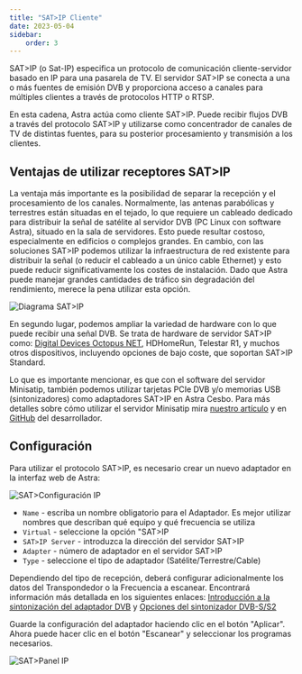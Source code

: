 ```yaml
---
title: "SAT>IP Cliente"
date: 2023-05-04
sidebar:
    order: 3
---
```


SAT>IP (o Sat-IP) especifica un protocolo de comunicación cliente-servidor basado en IP para una pasarela de TV. El servidor SAT>IP se conecta a una o más fuentes de emisión DVB y proporciona acceso a canales para múltiples clientes a través de protocolos HTTP o RTSP.

En esta cadena, Astra actúa como cliente SAT>IP. Puede recibir flujos DVB a través del protocolo SAT>IP y utilizarse como concentrador de canales de TV de distintas fuentes, para su posterior procesamiento y transmisión a los clientes.

## Ventajas de utilizar receptores SAT>IP[](https://help.cesbo.com/astra/receiving/dvb/satip-client#benefits-of-using-satip-receivers)

La ventaja más importante es la posibilidad de separar la recepción y el procesamiento de los canales. Normalmente, las antenas parabólicas y terrestres están situadas en el tejado, lo que requiere un cableado dedicado para distribuir la señal de satélite al servidor DVB (PC Linux con software Astra), situado en la sala de servidores. Esto puede resultar costoso, especialmente en edificios o complejos grandes. En cambio, con las soluciones SAT>IP podemos utilizar la infraestructura de red existente para distribuir la señal (o reducir el cableado a un único cable Ethernet) y esto puede reducir significativamente los costes de instalación. Dado que Astra puede manejar grandes cantidades de tráfico sin degradación del rendimiento, merece la pena utilizar esta opción.

![Diagrama SAT>IP](https://cdn.cesbo.com/help/astra/receiving/dvb/satip/sat2ip.svg)

En segundo lugar, podemos ampliar la variedad de hardware con lo que puede recibir una señal DVB. Se trata de hardware de servidor SAT>IP como: [Digital Devices Octopus NET](https://www.digital-devices.eu/shop/en/business-tv/network-tuner/), HDHomeRun, Telestar R1, y muchos otros dispositivos, incluyendo opciones de bajo coste, que soportan SAT>IP Standard.

Lo que es importante mencionar, es que con el software del servidor Minisatip, también podemos utilizar tarjetas PCIe DVB y/o memorias USB (sintonizadores) como adaptadores SAT>IP en Astra Cesbo. Para más detalles sobre cómo utilizar el servidor Minisatip mira [nuestro artículo](https://help.cesbo.com/misc/tools-and-utilities/dvb/minisatip) y en [GitHub](https://github.com/catalinii/minisatip) del desarrollador.

## Configuración[](https://help.cesbo.com/astra/receiving/dvb/satip-client#configuration)

Para utilizar el protocolo SAT>IP, es necesario crear un nuevo adaptador en la interfaz web de Astra:

![SAT>Configuración IP](https://cdn.cesbo.com/help/astra/receiving/dvb/satip/satip-config.png)

- `Name` - escriba un nombre obligatorio para el Adaptador. Es mejor utilizar nombres que describan qué equipo y qué frecuencia se utiliza
- `Virtual` - seleccione la opción "SAT>IP
- `SAT>IP Server` - introduzca la dirección del servidor SAT>IP
- `Adapter` - número de adaptador en el servidor SAT>IP
- `Type` - seleccione el tipo de adaptador (Satélite/Terrestre/Cable)

Dependiendo del tipo de recepción, deberá configurar adicionalmente los datos del Transpondedor o la Frecuencia a escanear. Encontrará información más detallada en los siguientes enlaces: [Introducción a la sintonización del adaptador DVB](https://help.cesbo.com/astra/receiving/dvb/intro) y [Opciones del sintonizador DVB-S/S2](https://help.cesbo.com/astra/receiving/dvb/s)

Guarde la configuración del adaptador haciendo clic en el botón "Aplicar". Ahora puede hacer clic en el botón "Escanear" y seleccionar los programas necesarios.

![SAT>Panel IP](https://cdn.cesbo.com/help/astra/receiving/dvb/satip/satip-dashboard.png)
